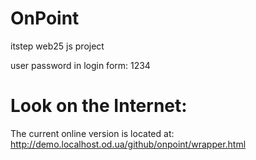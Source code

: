 # OnPoint
itstep web25 js project

user password in login form: 1234

# Look on the Internet:
The current online version is located at: http://demo.localhost.od.ua/github/onpoint/wrapper.html

